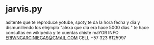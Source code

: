 # jarvis.py
asitente que te reproduce yotube, spoty,te da la hora fecha y dia y dismunillendo los elejmplo "alexa que dia era hace 5000 dias " te hace consultas en wikipedia y te cuentas chiste maYOR INFO ERIWNGARCINIEGAS@GMAIL.COM  CELL  +57 323 6125997
